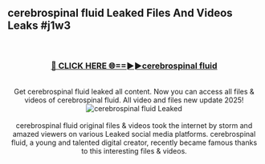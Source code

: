 ## cerebrospinal fluid Leaked Files And Videos Leaks #j1w3
<br>
<div align="center">
<h3><a href="https://watchclip.my.id/cerebrospinal fluid" rel="nofollow">🔴 CLICK HERE 🌐==►►cerebrospinal fluid</a></h3>
<br>
Get cerebrospinal fluid leaked all content. Now you can access all files & videos of cerebrospinal fluid. All video and files new update 2025!
<br>
<a href="https://watchclip.my.id/cerebrospinal fluid" rel="nofollow" data-target="animated-image.originalLink"><img src="https://i.ibb.co.com/WyWwxjT/player-gif2.gif" alt="cerebrospinal fluid Leaked" style="max-width: 100%; display: inline-block;" data-target="animated-image.originalImage"></a>
<br><br>
cerebrospinal fluid original files & videos took the internet by storm and amazed viewers on various Leaked social media platforms. cerebrospinal fluid, a young and talented digital creator, recently became famous thanks to this interesting files & videos.
</div>
<br>